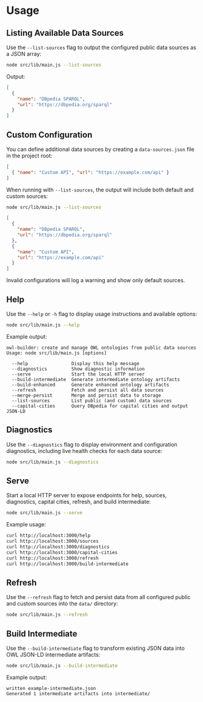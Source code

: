 # Usage

## Listing Available Data Sources

Use the `--list-sources` flag to output the configured public data sources as a JSON array:

```bash
node src/lib/main.js --list-sources
```

Output:

```json
[
  {
    "name": "DBpedia SPARQL",
    "url": "https://dbpedia.org/sparql"
  }
]
```

## Custom Configuration

You can define additional data sources by creating a `data-sources.json` file in the project root:

```json
[
  { "name": "Custom API", "url": "https://example.com/api" }
]
```

When running with `--list-sources`, the output will include both default and custom sources:

```bash
node src/lib/main.js --list-sources
```

```json
[
  {
    "name": "DBpedia SPARQL",
    "url": "https://dbpedia.org/sparql"
  },
  {
    "name": "Custom API",
    "url": "https://example.com/api"
  }
]
```

Invalid configurations will log a warning and show only default sources.

## Help

Use the `--help` or `-h` flag to display usage instructions and available options:

```bash
node src/lib/main.js --help
```

Example output:

```text
owl-builder: create and manage OWL ontologies from public data sources
Usage: node src/lib/main.js [options]

  --help                Display this help message
  --diagnostics         Show diagnostic information
  --serve               Start the local HTTP server
  --build-intermediate  Generate intermediate ontology artifacts
  --build-enhanced      Generate enhanced ontology artifacts
  --refresh             Fetch and persist all data sources
  --merge-persist       Merge and persist data to storage
  --list-sources        List public (and custom) data sources
  --capital-cities      Query DBpedia for capital cities and output JSON-LD
```

## Diagnostics

Use the `--diagnostics` flag to display environment and configuration diagnostics, including live health checks for each data source:

```bash
node src/lib/main.js --diagnostics
```

## Serve

Start a local HTTP server to expose endpoints for help, sources, diagnostics, capital cities, refresh, and build intermediate:

```bash
node src/lib/main.js --serve
```

Example usage:

```bash
curl http://localhost:3000/help
curl http://localhost:3000/sources
curl http://localhost:3000/diagnostics
curl http://localhost:3000/capital-cities
curl http://localhost:3000/refresh
curl http://localhost:3000/build-intermediate
```

## Refresh

Use the `--refresh` flag to fetch and persist data from all configured public and custom sources into the `data/` directory:

```bash
node src/lib/main.js --refresh
```

## Build Intermediate

Use the `--build-intermediate` flag to transform existing JSON data into OWL JSON-LD intermediate artifacts:

```bash
node src/lib/main.js --build-intermediate
```

Example output:

```text
written example-intermediate.json
Generated 1 intermediate artifacts into intermediate/
```